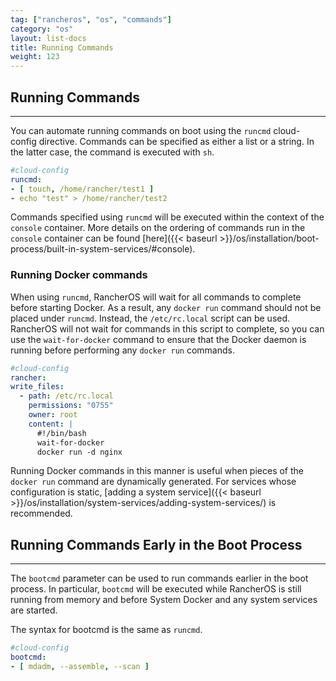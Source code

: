 ```yaml
---
tag: ["rancheros", "os", "commands"]
category: "os"
layout: list-docs
title: Running Commands
weight: 123
---
```


## Running Commands
---

You can automate running commands on boot using the `runcmd` cloud-config directive. Commands can be specified as either a list or a string. In the latter case, the command is executed with `sh`.

```yaml
#cloud-config
runcmd:
- [ touch, /home/rancher/test1 ]
- echo "test" > /home/rancher/test2
```

Commands specified using `runcmd` will be executed within the context of the `console` container. More details on the ordering of commands run in the `console` container can be found [here]({{< baseurl >}}/os/installation/boot-process/built-in-system-services/#console).

### Running Docker commands

When using `runcmd`, RancherOS will wait for all commands to complete before starting Docker. As a result, any `docker run` command should not be placed under `runcmd`. Instead, the `/etc/rc.local` script can be used. RancherOS will not wait for commands in this script to complete, so you can use the `wait-for-docker` command to ensure that the Docker daemon is running before performing any `docker run` commands.

```yaml
#cloud-config
rancher:
write_files:
  - path: /etc/rc.local
    permissions: "0755"
    owner: root
    content: |
      #!/bin/bash
      wait-for-docker
      docker run -d nginx
```

Running Docker commands in this manner is useful when pieces of the `docker run` command are dynamically generated. For services whose configuration is static, [adding a system service]({{< baseurl >}}/os/installation/system-services/adding-system-services/) is recommended.

## Running Commands Early in the Boot Process
---

The `bootcmd` parameter can be used to run commands earlier in the boot process. In particular, `bootcmd` will be executed while RancherOS is still running from memory and before System Docker and any system services are started.

The syntax for bootcmd is the same as `runcmd`.

```yaml
#cloud-config
bootcmd:
- [ mdadm, --assemble, --scan ]
```
